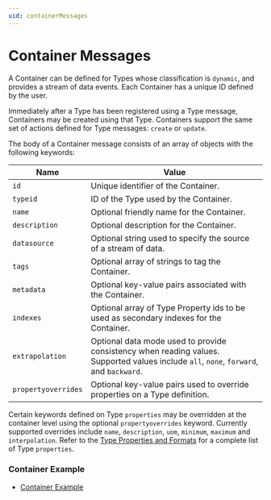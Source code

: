 ```yaml
---
uid: containerMessages
---
```


# Container Messages

A Container can be defined for Types whose classification is `dynamic`, and provides a stream of data events. Each Container has a unique ID defined by the user.

Immediately after a Type has been registered using a Type message, Containers may be created using that Type. Containers support the same set of actions defined for Type messages: `create` or `update`.

The body of a Container message consists of an array of objects with the following keywords:

| Name | Value |
| --- | --- |
| `id` | Unique identifier of the Container. |
| `typeid` | ID of the Type used by the Container. |
| `name` | Optional friendly name for the Container. |
| `description` | Optional description for the Container. |
| `datasource` | Optional string used to specify the source of a stream of data. |
| `tags` | Optional array of strings to tag the Container. |
| `metadata` | Optional key-value pairs associated with the Container. |
| `indexes` | Optional array of Type Property ids to be used as secondary indexes for the Container. |
| `extrapolation` | Optional data mode used to provide consistency when reading values. Supported values include `all`, `none`, `forward`, and `backward`. |
| `propertyoverrides` | Optional key-value pairs used to override properties on a Type definition. |


Certain keywords defined on Type `properties` may be overridden at the container level using the optional `propertyoverrides` keyword.
Currently supported overrides include `name`, `description`, `uom`, `minimum`, `maximum` and `interpolation`.
Refer to the [Type Properties and Formats](xref:typePropertiesAndFormats) for a complete list of Type `properties`.

### Container Example

   - [Container Example](xref:containerExample)
